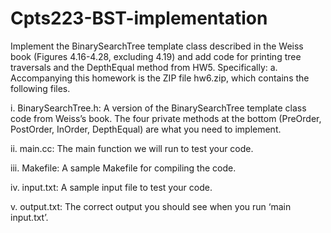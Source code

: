 # Cpts223-BST-implementation
Implement  the  BinarySearchTree  template  class  described  in  the  Weiss  book  (Figures  4.16-4.28, 
excluding 4.19) and add code for printing tree traversals and the DepthEqual method from HW5. 
Specifically: 
a. Accompanying this homework is the ZIP file hw6.zip, which contains the following files. 

i. BinarySearchTree.h:  A  version  of  the  BinarySearchTree  template  class  code  from 
Weiss’s book. The four private methods at the bottom (PreOrder, PostOrder, InOrder, 
DepthEqual) are what you need to implement. 

ii. main.cc: The main function we will run to test your code. 

iii. Makefile: A sample Makefile for compiling the code. 

iv. input.txt: A sample input file to test your code. 

v. output.txt: The correct output you should see when you run ‘main input.txt’.
